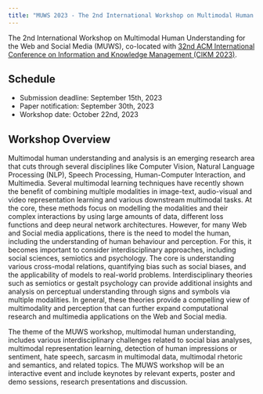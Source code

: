```yaml
---
title: "MUWS 2023 - The 2nd International Workshop on Multimodal Human Understanding for the Web and Social Media"
---
```


The 2nd International Workshop on Multimodal Human Understanding for the Web and Social Media (MUWS), co-located with [32nd ACM International Conference on Information and Knowledge Management (CIKM 2023)](https://uobevents.eventsair.com/cikm2023/).

## Schedule

- Submission deadline: September 15th, 2023
- Paper notification: September 30th, 2023
- Workshop date: October 22nd, 2023

## Workshop Overview

Multimodal human understanding and analysis is an emerging research area that cuts through several disciplines like Computer Vision, Natural Language Processing (NLP), Speech Processing, Human-Computer Interaction, and Multimedia. Several multimodal learning techniques have recently shown the benefit of combining multiple modalities in image-text, audio-visual and video representation learning and various downstream multimodal tasks. At the core, these methods focus on modelling the modalities and their complex interactions by using large amounts of data, different loss functions and deep neural network architectures. However, for many Web and Social media applications, there is the need to model the human, including the understanding of human behaviour and perception. For this, it becomes important to consider interdisciplinary approaches, including social sciences, semiotics and psychology. The core is understanding various cross-modal relations, quantifying bias such as social biases, and the applicability of models to real-world problems. Interdisciplinary theories such as semiotics or gestalt psychology can provide additional insights and analysis on perceptual understanding through signs and symbols via multiple modalities. In general, these theories provide a compelling view of multimodality and perception that can further expand computational research and multimedia applications on the Web and Social media. 

The theme of the MUWS workshop, multimodal human understanding, includes various interdisciplinary challenges related to social bias analyses, multimodal representation learning, detection of human impressions or sentiment, hate speech, sarcasm in multimodal data, multimodal rhetoric and semantics, and related topics. The MUWS workshop will be an interactive event and include keynotes by relevant experts, poster and demo sessions, research presentations and discussion.
